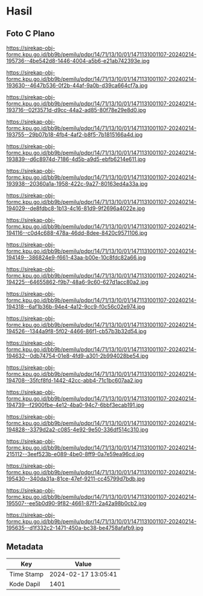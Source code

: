 # Hasil

## Foto C Plano

https://sirekap-obj-formc.kpu.go.id/bb9b/pemilu/pdpr/14/71/13/10/01/1471131001107-20240214-195736--4be542d8-1446-4004-a5b6-e21ab742393e.jpg

https://sirekap-obj-formc.kpu.go.id/bb9b/pemilu/pdpr/14/71/13/10/01/1471131001107-20240214-193630--4647b536-0f2b-44af-9a0b-d39ca664cf7a.jpg

https://sirekap-obj-formc.kpu.go.id/bb9b/pemilu/pdpr/14/71/13/10/01/1471131001107-20240214-193716--02f3571d-d9cc-44a2-ad85-80f78e29e8d0.jpg

https://sirekap-obj-formc.kpu.go.id/bb9b/pemilu/pdpr/14/71/13/10/01/1471131001107-20240214-193755--29b07b18-4fb4-4af2-b8f5-7b1815166a4d.jpg

https://sirekap-obj-formc.kpu.go.id/bb9b/pemilu/pdpr/14/71/13/10/01/1471131001107-20240214-193839--d6c8974d-7186-4d5b-a9d5-ebfb6214e611.jpg

https://sirekap-obj-formc.kpu.go.id/bb9b/pemilu/pdpr/14/71/13/10/01/1471131001107-20240214-193938--20360a1a-1958-422c-9a27-80163ed4a33a.jpg

https://sirekap-obj-formc.kpu.go.id/bb9b/pemilu/pdpr/14/71/13/10/01/1471131001107-20240214-194029--de8fdbc8-1b13-4c16-81d9-9f2696a4022e.jpg

https://sirekap-obj-formc.kpu.go.id/bb9b/pemilu/pdpr/14/71/13/10/01/1471131001107-20240214-194116--c0d4c688-478a-46dd-8dee-8420c9571106.jpg

https://sirekap-obj-formc.kpu.go.id/bb9b/pemilu/pdpr/14/71/13/10/01/1471131001107-20240214-194149--386824e9-f661-43aa-b00e-10c8fdc82a66.jpg

https://sirekap-obj-formc.kpu.go.id/bb9b/pemilu/pdpr/14/71/13/10/01/1471131001107-20240214-194225--64655862-f9b7-48a6-9c60-627d1acc80a2.jpg

https://sirekap-obj-formc.kpu.go.id/bb9b/pemilu/pdpr/14/71/13/10/01/1471131001107-20240214-194318--6af1b36b-94e4-4a12-9cc9-f0c56c02e974.jpg

https://sirekap-obj-formc.kpu.go.id/bb9b/pemilu/pdpr/14/71/13/10/01/1471131001107-20240214-194526--1344a9f8-5f02-4466-86f1-cb57b3b32d54.jpg

https://sirekap-obj-formc.kpu.go.id/bb9b/pemilu/pdpr/14/71/13/10/01/1471131001107-20240214-194632--0db74754-01e8-4fd9-a301-2b994028be54.jpg

https://sirekap-obj-formc.kpu.go.id/bb9b/pemilu/pdpr/14/71/13/10/01/1471131001107-20240214-194708--35fcf8fd-1442-42cc-abb4-71c1bc607aa2.jpg

https://sirekap-obj-formc.kpu.go.id/bb9b/pemilu/pdpr/14/71/13/10/01/1471131001107-20240214-194739--f2900fbe-4e12-4ba0-94c7-6bbf3ecab191.jpg

https://sirekap-obj-formc.kpu.go.id/bb9b/pemilu/pdpr/14/71/13/10/01/1471131001107-20240214-194828--3379d2a2-c085-4e92-9e50-336df514c310.jpg

https://sirekap-obj-formc.kpu.go.id/bb9b/pemilu/pdpr/14/71/13/10/01/1471131001107-20240214-215112--3eef523b-e089-4be0-8ff9-0a7e59ea96cd.jpg

https://sirekap-obj-formc.kpu.go.id/bb9b/pemilu/pdpr/14/71/13/10/01/1471131001107-20240214-195430--340da31a-81ce-47ef-9211-cc45799d7bdb.jpg

https://sirekap-obj-formc.kpu.go.id/bb9b/pemilu/pdpr/14/71/13/10/01/1471131001107-20240214-195507--ee5b0d90-9f82-4661-87f1-2a42a98b0cb2.jpg

https://sirekap-obj-formc.kpu.go.id/bb9b/pemilu/pdpr/14/71/13/10/01/1471131001107-20240214-195635--d1f332c2-1471-450a-bc38-be4758afafb9.jpg


## Metadata

| Key        | Value               |
| ---------- | ------------------- |
| Time Stamp | 2024-02-17 13:05:41 |
| Kode Dapil | 1401                |



